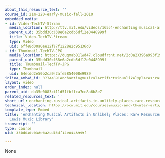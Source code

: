 ```yaml
---
about_this_resource_text: ''
course_id: 21m-220-early-music-fall-2010
embedded_media:
- id: Video-TechTV-Stream
  media_location: http://ttv.mit.edu/videos/16534-enchanting-musical-artifacts-in-unlikely-places-rare-resources-in-mit-s-lewis-music-library
  parent_uid: 35bdd30c038e6a2cdb5df12e0448999f
  title: Video-TechTV-Stream
  type: Video
  uid: 6ffe8d00a0ee12f87f1228e2c95136d0
- id: Thumbnail-TechTV-JPG
  media_location: https://duqmab81lwd47.cloudfront.net/2c0a23396a993f197cc9f8863963fddf/thumbnails/16534/jumbo.jpg
  parent_uid: 35bdd30c038e6a2cdb5df12e0448999f
  title: Thumbnail-TechTV-JPG
  type: Thumbnail
  uid: 64ecdd2e50b2ca942afe5854008e9989
inline_embed_id: 37744381enchantingmusicalartifactsinunlikelyplaces:rareresourcesinmit'slewismusiclibrary41860326
layout: video
order_index: null
parent_uid: da35e0083cb11d51fbffca7cc8a6b8e7
related_resources_text: ''
short_url: enchanting-musical-artifacts-in-unlikely-places-rare-resources-in-mits-lewis-music-library
technical_location: https://ocw.mit.edu/courses/music-and-theater-arts/21m-220-early-music-fall-2010/related-resources/enchanting-musical-artifacts-in-unlikely-places-rare-resources-in-mits-lewis-music-library
template_type: Embed
title: 'enChanting Musical Artifacts in Unlikely Places: Rare Resources in MIT''s
  Lewis Music Library'
transcript: ''
type: course
uid: 35bdd30c038e6a2cdb5df12e0448999f

---
```

None